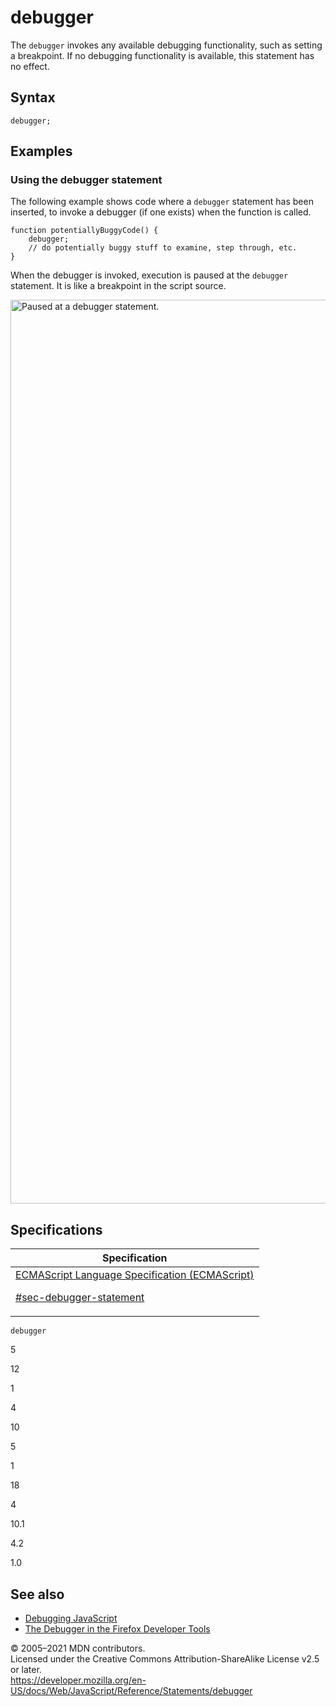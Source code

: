 # debugger

The `debugger` invokes any available debugging functionality, such as setting a breakpoint. If no debugging functionality is available, this statement has no effect.

## Syntax

    debugger;

## Examples

### Using the debugger statement

The following example shows code where a `debugger` statement has been inserted, to invoke a debugger (if one exists) when the function is called.

    function potentiallyBuggyCode() {
        debugger;
        // do potentially buggy stuff to examine, step through, etc.
    }

When the debugger is invoked, execution is paused at the `debugger` statement. It is like a breakpoint in the script source.

[<img src="https://developer.mozilla.org/en-US/docs/Web/JavaScript/Reference/Statements/debugger/screen_shot_2014-02-07_at_9.14.35_am.png" alt="Paused at a debugger statement." width="2730" height="1446" />](https://mdn.mozillademos.org/files/6963/Screen%20Shot%202014-02-07%20at%209.14.35%20AM.png)

## Specifications

<table><thead><tr class="header"><th>Specification</th></tr></thead><tbody><tr class="odd"><td><a href="https://tc39.es/ecma262/#sec-debugger-statement">ECMAScript Language Specification (ECMAScript) 
<br/>

<span class="small">#sec-debugger-statement</span></a></td></tr></tbody></table>

`debugger`

5

12

1

4

10

5

1

18

4

10.1

4.2

1.0

## See also

- [Debugging JavaScript](https://developer.mozilla.org/en-US/docs/Mozilla/Debugging/Debugging_JavaScript)
- [The Debugger in the Firefox Developer Tools](https://developer.mozilla.org/en-US/docs/Tools/Debugger)

© 2005–2021 MDN contributors.  
Licensed under the Creative Commons Attribution-ShareAlike License v2.5 or later.  
<a href="https://developer.mozilla.org/en-US/docs/Web/JavaScript/Reference/Statements/debugger" class="_attribution-link">https://developer.mozilla.org/en-US/docs/Web/JavaScript/Reference/Statements/debugger</a>
